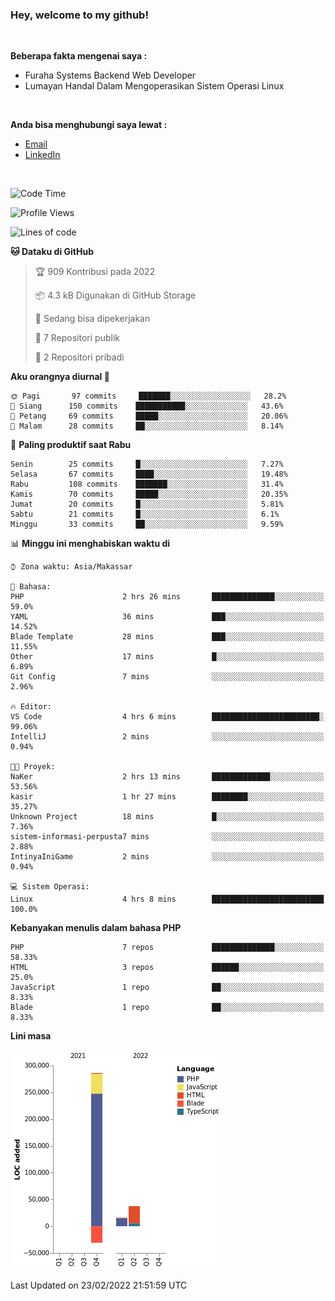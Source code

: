 <h3>Hey, welcome to my github!</h3>

<br>

<p><strong>Beberapa fakta mengenai saya :</strong></p>

<ul>
  <li>Furaha Systems Backend Web Developer</li>
  <li>Lumayan Handal Dalam Mengoperasikan Sistem Operasi Linux</li>
</ul>

<br>

<p><strong>Anda bisa menghubungi saya lewat :</strong></p>

<ul>
  <li><a href="mailto:renaldiapriyanto419@gmail.com">Email</a></li>
  <li><a href="https://www.linkedin.com/in/renaldi-kadang-314314206/">LinkedIn</a></li>
</ul>

<br>

<!--START_SECTION:waka-->
![Code Time](http://img.shields.io/badge/Code%20Time-13%20hrs%2052%20mins-blue)

![Profile Views](http://img.shields.io/badge/Profil%20dilihat-27-blue)

![Lines of code](https://img.shields.io/badge/Sejak%20Hello%20World%20aku%20telah%20menulis-283%20Thousand%20baris%20kode-blue)

**🐱 Dataku di GitHub** 

> 🏆 909 Kontribusi pada 2022
 > 
> 📦 4.3 kB Digunakan di GitHub Storage 
 > 
> 💼 Sedang bisa dipekerjakan
 > 
> 📜 7 Repositori publik 
 > 
> 🔑 2 Repositori pribadi  
 > 
**Aku orangnya diurnal 🐤** 

```text
🌞 Pagi       97 commits     ███████░░░░░░░░░░░░░░░░░░   28.2% 
🌆 Siang      150 commits    ███████████░░░░░░░░░░░░░░   43.6% 
🌃 Petang     69 commits     █████░░░░░░░░░░░░░░░░░░░░   20.06% 
🌙 Malam      28 commits     ██░░░░░░░░░░░░░░░░░░░░░░░   8.14%

```
📅 **Paling produktif saat Rabu** 

```text
Senin        25 commits     █░░░░░░░░░░░░░░░░░░░░░░░░   7.27% 
Selasa       67 commits     ████░░░░░░░░░░░░░░░░░░░░░   19.48% 
Rabu         108 commits    ███████░░░░░░░░░░░░░░░░░░   31.4% 
Kamis        70 commits     █████░░░░░░░░░░░░░░░░░░░░   20.35% 
Jumat        20 commits     █░░░░░░░░░░░░░░░░░░░░░░░░   5.81% 
Sabtu        21 commits     █░░░░░░░░░░░░░░░░░░░░░░░░   6.1% 
Minggu       33 commits     ██░░░░░░░░░░░░░░░░░░░░░░░   9.59%

```


📊 **Minggu ini menghabiskan waktu di** 

```text
⌚︎ Zona waktu: Asia/Makassar

💬 Bahasa: 
PHP                      2 hrs 26 mins       ██████████████░░░░░░░░░░░   59.0% 
YAML                     36 mins             ███░░░░░░░░░░░░░░░░░░░░░░   14.52% 
Blade Template           28 mins             ███░░░░░░░░░░░░░░░░░░░░░░   11.55% 
Other                    17 mins             █░░░░░░░░░░░░░░░░░░░░░░░░   6.89% 
Git Config               7 mins              ░░░░░░░░░░░░░░░░░░░░░░░░░   2.96%

🔥 Editor: 
VS Code                  4 hrs 6 mins        ████████████████████████░   99.06% 
IntelliJ                 2 mins              ░░░░░░░░░░░░░░░░░░░░░░░░░   0.94%

🐱‍💻 Proyek: 
NaKer                    2 hrs 13 mins       █████████████░░░░░░░░░░░░   53.56% 
kasir                    1 hr 27 mins        ████████░░░░░░░░░░░░░░░░░   35.27% 
Unknown Project          18 mins             █░░░░░░░░░░░░░░░░░░░░░░░░   7.36% 
sistem-informasi-perpusta7 mins              ░░░░░░░░░░░░░░░░░░░░░░░░░   2.88% 
IntinyaIniGame           2 mins              ░░░░░░░░░░░░░░░░░░░░░░░░░   0.94%

💻 Sistem Operasi: 
Linux                    4 hrs 8 mins        █████████████████████████   100.0%

```

**Kebanyakan menulis dalam bahasa PHP** 

```text
PHP                      7 repos             ██████████████░░░░░░░░░░░   58.33% 
HTML                     3 repos             ██████░░░░░░░░░░░░░░░░░░░   25.0% 
JavaScript               1 repo              ██░░░░░░░░░░░░░░░░░░░░░░░   8.33% 
Blade                    1 repo              ██░░░░░░░░░░░░░░░░░░░░░░░   8.33%

```


**Lini masa**

![Chart not found](https://raw.githubusercontent.com/Sylent-Sys/Sylent-Sys/main/charts/bar_graph.png) 


 Last Updated on 23/02/2022 21:51:59 UTC
<!--END_SECTION:waka-->
